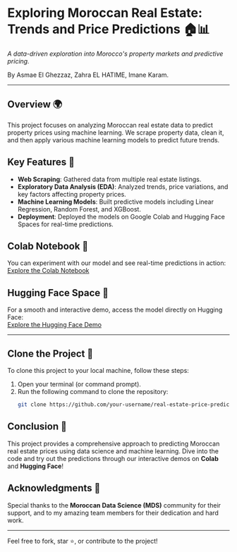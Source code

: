 # Exploring Moroccan Real Estate: Trends and Price Predictions 🏠📊
*A data-driven exploration into Morocco's property markets and predictive pricing.*

By Asmae El Ghezzaz, Zahra EL HATIME, Imane Karam.

---

## Overview 🌍
This project focuses on analyzing Moroccan real estate data to predict property prices using machine learning. We scrape property data, clean it, and then apply various machine learning models to predict future trends.

## Key Features 🚀
- **Web Scraping**: Gathered data from multiple real estate listings.
- **Exploratory Data Analysis (EDA)**: Analyzed trends, price variations, and key factors affecting property prices.
- **Machine Learning Models**: Built predictive models including Linear Regression, Random Forest, and XGBoost.
- **Deployment**: Deployed the models on Google Colab and Hugging Face Spaces for real-time predictions.

## Colab Notebook 📑
You can experiment with our model and see real-time predictions in action:  
[Explore the Colab Notebook](https://colab.research.google.com/drive/1sWd5QhPXL0MpLsRsYBb7JuxK8uDTYCaq?authuser=1#scrollTo=iJF6DFW618jR)

## Hugging Face Space 🚀
For a smooth and interactive demo, access the model directly on Hugging Face:  
[Explore the Hugging Face Demo](https://huggingface.co/spaces/saaara/real_estate_price_prediction)

---

## Clone the Project 🔧

To clone this project to your local machine, follow these steps:

1. Open your terminal (or command prompt).
2. Run the following command to clone the repository:
   ```bash
   git clone https://github.com/your-username/real-estate-price-prediction.git

## Conclusion 🎉  
This project provides a comprehensive approach to predicting Moroccan real estate prices using data science and machine learning. Dive into the code and try out the predictions through our interactive demos on **Colab** and **Hugging Face**!

## Acknowledgments 🙏  
Special thanks to the **Moroccan Data Science (MDS)** community for their support, and to my amazing team members for their dedication and hard work.

---



Feel free to fork, star ⭐, or contribute to the project!
